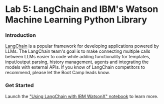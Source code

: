 # Lab 5: LangChain and IBM's Watson Machine Learning Python Library

### Introduction
[LangChain](https://docs.langchain.com/docs/) is a popular framework for developing applications powered by LLMs. The LangChain team's goal is to make connecting multiple calls between LLMs easier to code while adding functionality for templates, input/output parsing, history management, agents and integrating the models with external APIs.  If you know of LangChain competitors to recommend, please let the Boot Camp leads know.

### Get Started
Launch the ["Using LangChain with IBM WatsonX" notebook](./watsonxai-and-langchain.ipynb) to learn more.
